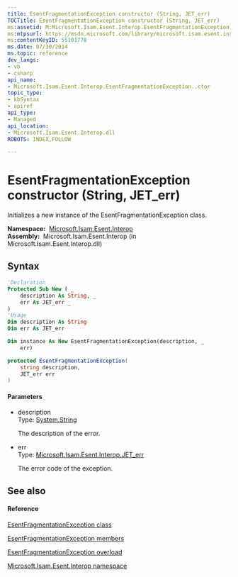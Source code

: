 ```yaml
---
title: EsentFragmentationException constructor (String, JET_err)
TOCTitle: EsentFragmentationException constructor (String, JET_err)
ms:assetid: M:Microsoft.Isam.Esent.Interop.EsentFragmentationException.#ctor(System.String,Microsoft.Isam.Esent.Interop.JET_err)
ms:mtpsurl: https://msdn.microsoft.com/library/microsoft.isam.esent.interop.esentfragmentationexception.esentfragmentationexception(v=EXCHG.10)
ms:contentKeyID: 55101778
ms.date: 07/30/2014
ms.topic: reference
dev_langs:
- vb
- csharp
api_name: 
- Microsoft.Isam.Esent.Interop.EsentFragmentationException..ctor
topic_type: 
- kbSyntax
- apiref
api_type: 
- Managed
api_location: 
- Microsoft.Isam.Esent.Interop.dll
ROBOTS: INDEX,FOLLOW

---
```


# EsentFragmentationException constructor (String, JET_err)

Initializes a new instance of the EsentFragmentationException class.

**Namespace:**  [Microsoft.Isam.Esent.Interop](hh596136\(v=exchg.10\).md)  
**Assembly:**  Microsoft.Isam.Esent.Interop (in Microsoft.Isam.Esent.Interop.dll)

## Syntax

``` vb
'Declaration
Protected Sub New ( _
    description As String, _
    err As JET_err _
)
'Usage
Dim description As String
Dim err As JET_err

Dim instance As New EsentFragmentationException(description, _
    err)
```

``` csharp
protected EsentFragmentationException(
    string description,
    JET_err err
)
```

#### Parameters

  - description  
    Type: [System.String](https://docs.microsoft.com/dotnet/api/system.string?redirectedfrom=MSDN)  
    
    The description of the error.

<!-- end list -->

  - err  
    Type: [Microsoft.Isam.Esent.Interop.JET_err](hh564840\(v=exchg.10\).md)  
    
    The error code of the exception.

## See also

#### Reference

[EsentFragmentationException class](dn350462\(v=exchg.10\).md)

[EsentFragmentationException members](dn350419\(v=exchg.10\).md)

[EsentFragmentationException overload](dn350466\(v=exchg.10\).md)

[Microsoft.Isam.Esent.Interop namespace](hh596136\(v=exchg.10\).md)

